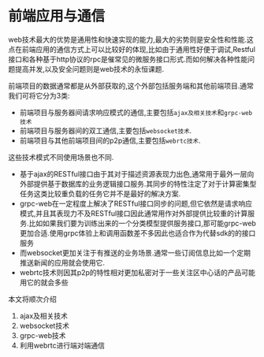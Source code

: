# 前端应用与通信

web技术最大的优势是通用性和快速实现的能力,最大的劣势则是安全性和性能.这点在前端应用的通信方式上可以比较好的体现,比如由于通用性好便于调试,Restful接口和各种基于http协议的rpc是催常见的微服务接口形式.而如何解决各种性能问题提高并发,以及安全问题则是web技术的永恒课题.

前端项目的数据通常都是从外部获取的,这个外部包括服务端和其他前端项目.通常我们可将它分为3类:

+ 前端项目与服务器间请求响应模式的通信,主要包括`ajax及相关技术`和`grpc-web技术`
+ 前端项目与服务器间的双工通信,主要包括`websocket技术`.
+ 前端项目与其他前端项目间的p2p通信,主要包括`webrtc技术`.

这些技术模式不同使用场景也不同.

+ 基于ajax的RESTful接口由于其对于描述资源表现力出色,通常用于最外一层向外部提供基于数据库的业务逻辑接口服务.其同步的特性注定了对于计算密集型任务这类比较重负载的任务它并不是最好的解决方案.
+ grpc-web在一定程度上解决了RESTful接口同步的问题,但它依然是请求响应模式,并且其表现力不及RESTful接口因此通常用作对外部提供比较重的计算服务.比如如果我们要为训练出来的一个分类模型提供服务接口,那可能grpc-web更加合适.使用grpc体验上和调用函数差不多因此也适合作为代替sdk的的接口服务
+ 而websocket更加关注于有推送的业务场景.通常一些订阅信息比如一个定期推送新闻的应用就会使用它.
+ webrtc技术则因其p2p的特性相对更加私密对于一些关注区中心话的产品可能用它的就会多些

本文将顺次介绍

1. ajax及相关技术
2. websocket技术
3. grpc-web技术
4. 利用webrtc进行端对端通信